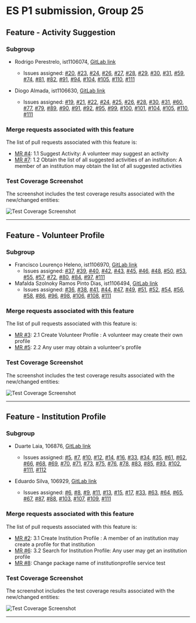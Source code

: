 # ES P1 submission, Group 25

## Feature - Activity Suggestion

### Subgroup
- Rodrigo Perestrelo, ist1106074, [GitLab link](https://gitlab.rnl.tecnico.ulisboa.pt/ist1106074)  
  + Issues assigned: [#20](https://gitlab.rnl.tecnico.ulisboa.pt/es/issues/20), [#23](https://gitlab.rnl.tecnico.ulisboa.pt/es/issues/23), [#24](https://gitlab.rnl.tecnico.ulisboa.pt/es/issues/24), [#26](https://gitlab.rnl.tecnico.ulisboa.pt/es/issues/26), [#27](https://gitlab.rnl.tecnico.ulisboa.pt/es/issues/27), [#28](https://gitlab.rnl.tecnico.ulisboa.pt/es/issues/28), [#29](https://gitlab.rnl.tecnico.ulisboa.pt/es/issues/29), [#30](https://gitlab.rnl.tecnico.ulisboa.pt/es/issues/30), [#31](https://gitlab.rnl.tecnico.ulisboa.pt/es/issues/31), [#59](https://gitlab.rnl.tecnico.ulisboa.pt/es/issues/59), [#74](https://gitlab.rnl.tecnico.ulisboa.pt/es/issues/74), [#81](https://gitlab.rnl.tecnico.ulisboa.pt/es/issues/81), [#82](https://gitlab.rnl.tecnico.ulisboa.pt/es/issues/82), [#91](https://gitlab.rnl.tecnico.ulisboa.pt/es/issues/91), [#94](https://gitlab.rnl.tecnico.ulisboa.pt/es/issues/94), [#104](https://gitlab.rnl.tecnico.ulisboa.pt/es/issues/104), [#105](https://gitlab.rnl.tecnico.ulisboa.pt/es/issues/105), [#110](https://gitlab.rnl.tecnico.ulisboa.pt/es/issues/110), [#111](https://gitlab.rnl.tecnico.ulisboa.pt/es/issues/111)

- Diogo Almada, ist1106630, [GitLab link](https://gitlab.rnl.tecnico.ulisboa.pt/ist1106630)  
  + Issues assigned: [#19](https://gitlab.rnl.tecnico.ulisboa.pt/es/issues/19), [#21](https://gitlab.rnl.tecnico.ulisboa.pt/es/issues/21), [#22](https://gitlab.rnl.tecnico.ulisboa.pt/es/issues/22), [#24](https://gitlab.rnl.tecnico.ulisboa.pt/es/issues/24), [#25](https://gitlab.rnl.tecnico.ulisboa.pt/es/issues/25), [#26](https://gitlab.rnl.tecnico.ulisboa.pt/es/issues/26), [#28](https://gitlab.rnl.tecnico.ulisboa.pt/es/issues/28), [#30](https://gitlab.rnl.tecnico.ulisboa.pt/es/issues/30), [#31](https://gitlab.rnl.tecnico.ulisboa.pt/es/issues/31), [#60](https://gitlab.rnl.tecnico.ulisboa.pt/es/issues/60), [#77](https://gitlab.rnl.tecnico.ulisboa.pt/es/issues/77), [#79](https://gitlab.rnl.tecnico.ulisboa.pt/es/issues/79), [#89](https://gitlab.rnl.tecnico.ulisboa.pt/es/issues/89), [#90](https://gitlab.rnl.tecnico.ulisboa.pt/es/issues/90), [#91](https://gitlab.rnl.tecnico.ulisboa.pt/es/issues/91), [#92](https://gitlab.rnl.tecnico.ulisboa.pt/es/issues/92), [#95](https://gitlab.rnl.tecnico.ulisboa.pt/es/issues/95), [#99](https://gitlab.rnl.tecnico.ulisboa.pt/es/issues/99), [#100](https://gitlab.rnl.tecnico.ulisboa.pt/es/issues/100), [#101](https://gitlab.rnl.tecnico.ulisboa.pt/es/issues/101), [#104](https://gitlab.rnl.tecnico.ulisboa.pt/es/issues/104), [#105](https://gitlab.rnl.tecnico.ulisboa.pt/es/issues/105), [#110](https://gitlab.rnl.tecnico.ulisboa.pt/es/issues/110), [#111](https://gitlab.rnl.tecnico.ulisboa.pt/es/issues/111)

 
### Merge requests associated with this feature

The list of pull requests associated with this feature is:

 - [MR #4](https://gitlab.rnl.tecnico.ulisboa.pt/es/es25-25/-/merge_requests/4): 1.1 Suggest Activity: A volunteer may suggest an activity
 - [MR #7](https://gitlab.rnl.tecnico.ulisboa.pt/es/es25-25/-/merge_requests/7): 1.2 Obtain the list of all suggested activities of an institution: A member of an institution may obtain the list of all suggested activities

### Test Coverage Screenshot

The screenshot includes the test coverage results associated with the new/changed entities:

![Test Coverage Screenshot](https://gitlab.rnl.tecnico.ulisboa.pt/es/es25-25/-/raw/markdown/markdown/coverage-activity-suggestion.png)

---

## Feature - Volunteer Profile

### Subgroup
 - Francisco Lourenço Heleno, ist1106970, [GitLab link](https://gitlab.rnl.tecnico.ulisboa.pt/ist1106970)
   + Issues assigned: [#37](https://gitlab.rnl.tecnico.ulisboa.pt/es/es25-25/-/issues/37), [#39](https://gitlab.rnl.tecnico.ulisboa.pt/es/es25-25/-/issues/39), [#40](https://gitlab.rnl.tecnico.ulisboa.pt/es/es25-25/-/issues/40), [#42](https://gitlab.rnl.tecnico.ulisboa.pt/es/es25-25/-/issues/42), [#43](https://gitlab.rnl.tecnico.ulisboa.pt/es/es25-25/-/issues/43), [#45](https://gitlab.rnl.tecnico.ulisboa.pt/es/es25-25/-/issues/45), [#46](https://gitlab.rnl.tecnico.ulisboa.pt/es/es25-25/-/issues/46), [#48](https://gitlab.rnl.tecnico.ulisboa.pt/es/es25-25/-/issues/48), [#50](https://gitlab.rnl.tecnico.ulisboa.pt/es/es25-25/-/issues/50), [#53](https://gitlab.rnl.tecnico.ulisboa.pt/es/es25-25/-/issues/53), [#55](https://gitlab.rnl.tecnico.ulisboa.pt/es/es25-25/-/issues/55), [#57](https://gitlab.rnl.tecnico.ulisboa.pt/es/es25-25/-/issues/57), [#72](https://gitlab.rnl.tecnico.ulisboa.pt/es/es25-25/-/issues/72), [#80](https://gitlab.rnl.tecnico.ulisboa.pt/es/es25-25/-/issues/80), [#84](https://gitlab.rnl.tecnico.ulisboa.pt/es/es25-25/-/issues/84), [#97](https://gitlab.rnl.tecnico.ulisboa.pt/es/es25-25/-/issues/97), [#111](https://gitlab.rnl.tecnico.ulisboa.pt/es/es25-25/-/issues/111)
 - Mafalda Szolnoky Ramos Pinto Dias, ist1106494, [GitLab link](https://gitlab.rnl.tecnico.ulisboa.pt/ist1106494)
   + Issues assigned: [#36](https://gitlab.rnl.tecnico.ulisboa.pt/es/es25-25/-/issues/36), [#38](https://gitlab.rnl.tecnico.ulisboa.pt/es/es25-25/-/issues/38), [#41](https://gitlab.rnl.tecnico.ulisboa.pt/es/es25-25/-/issues/41), [#44](https://gitlab.rnl.tecnico.ulisboa.pt/es/es25-25/-/issues/44), [#47](https://gitlab.rnl.tecnico.ulisboa.pt/es/es25-25/-/issues/47), [#49](https://gitlab.rnl.tecnico.ulisboa.pt/es/es25-25/-/issues/49), [#51](https://gitlab.rnl.tecnico.ulisboa.pt/es/es25-25/-/issues/51), [#52](https://gitlab.rnl.tecnico.ulisboa.pt/es/es25-25/-/issues/52), [#54](https://gitlab.rnl.tecnico.ulisboa.pt/es/es25-25/-/issues/54), [#56](https://gitlab.rnl.tecnico.ulisboa.pt/es/es25-25/-/issues/56), [#58](https://gitlab.rnl.tecnico.ulisboa.pt/es/es25-25/-/issues/58), [#86](https://gitlab.rnl.tecnico.ulisboa.pt/es/es25-25/-/issues/86), [#96](https://gitlab.rnl.tecnico.ulisboa.pt/es/es25-25/-/issues/96), [#98](https://gitlab.rnl.tecnico.ulisboa.pt/es/es25-25/-/issues/98), [#106](https://gitlab.rnl.tecnico.ulisboa.pt/es/es25-25/-/issues/106), [#108](https://gitlab.rnl.tecnico.ulisboa.pt/es/es25-25/-/issues/108), [#111](https://gitlab.rnl.tecnico.ulisboa.pt/es/es25-25/-/issues/111)

### Merge requests associated with this feature

The list of pull requests associated with this feature is:

 - [MR #3](https://gitlab.rnl.tecnico.ulisboa.pt/es/es25-25/-/merge_requests/3): 2.1 Create Volunteer Profile : A volunteer may create their own profile
 - [MR #5](https://gitlab.rnl.tecnico.ulisboa.pt/es/es25-25/-/merge_requests/5): 2.2 Any user may obtain a volunteer's profile

### Test Coverage Screenshot

The screenshot includes the test coverage results associated with the new/changed entities:

![Test Coverage Screenshot](https://gitlab.rnl.tecnico.ulisboa.pt/es/es25-25/-/raw/markdown/markdown/coverage-volunteer-profile.png)

---

## Feature - Institution Profile

### Subgroup
 - Duarte Laia, 106876, [GitLab link](https://gitlab.rnl.tecnico.ulisboa.pt/ist1106876)
   + Issues assigned: [#5](https://gitlab.rnl.tecnico.ulisboa.pt/es/es25-25/-/issues/5), [#7](https://gitlab.rnl.tecnico.ulisboa.pt/es/es25-25/-/issues/7), [#10](https://gitlab.rnl.tecnico.ulisboa.pt/es/es25-25/-/issues/10), [#12](https://gitlab.rnl.tecnico.ulisboa.pt/es/es25-25/-/issues/12), [#14](https://gitlab.rnl.tecnico.ulisboa.pt/es/es25-25/-/issues/14), [#16](https://gitlab.rnl.tecnico.ulisboa.pt/es/es25-25/-/issues/16), [#33](https://gitlab.rnl.tecnico.ulisboa.pt/es/es25-25/-/issues/33), [#34](https://gitlab.rnl.tecnico.ulisboa.pt/es/es25-25/-/issues/34), [#35](https://gitlab.rnl.tecnico.ulisboa.pt/es/es25-25/-/issues/35), [#61](https://gitlab.rnl.tecnico.ulisboa.pt/es/es25-25/-/issues/61), [#62](https://gitlab.rnl.tecnico.ulisboa.pt/es/es25-25/-/issues/62), [#66](https://gitlab.rnl.tecnico.ulisboa.pt/es/es25-25/-/issues/66), [#68](https://gitlab.rnl.tecnico.ulisboa.pt/es/es25-25/-/issues/68), [#69](https://gitlab.rnl.tecnico.ulisboa.pt/es/es25-25/-/issues/69), [#70](https://gitlab.rnl.tecnico.ulisboa.pt/es/es25-25/-/issues/70), [#71](https://gitlab.rnl.tecnico.ulisboa.pt/es/es25-25/-/issues/71), [#73](https://gitlab.rnl.tecnico.ulisboa.pt/es/es25-25/-/issues/73), [#75](https://gitlab.rnl.tecnico.ulisboa.pt/es/es25-25/-/issues/75), [#76](https://gitlab.rnl.tecnico.ulisboa.pt/es/es25-25/-/issues/76), [#78](https://gitlab.rnl.tecnico.ulisboa.pt/es/es25-25/-/issues/78), [#83](https://gitlab.rnl.tecnico.ulisboa.pt/es/es25-25/-/issues/83), [#85](https://gitlab.rnl.tecnico.ulisboa.pt/es/es25-25/-/issues/85), [#93](https://gitlab.rnl.tecnico.ulisboa.pt/es/es25-25/-/issues/93), [#102](https://gitlab.rnl.tecnico.ulisboa.pt/es/es25-25/-/issues/102), [#111](https://gitlab.rnl.tecnico.ulisboa.pt/es/issues/111), [#112](https://gitlab.rnl.tecnico.ulisboa.pt/es/issues/112)

 - Eduardo Silva, 106929, [GitLab link](https://gitlab.rnl.tecnico.ulisboa.pt/ist1106929)
   + Issues assigned: [#6](https://gitlab.rnl.tecnico.ulisboa.pt/es/es25-25/-/issues/6), [#8](https://gitlab.rnl.tecnico.ulisboa.pt/es/es25-25/-/issues/8), [#9](https://gitlab.rnl.tecnico.ulisboa.pt/es/es25-25/-/issues/9), [#11](https://gitlab.rnl.tecnico.ulisboa.pt/es/es25-25/-/issues/11), [#13](https://gitlab.rnl.tecnico.ulisboa.pt/es/es25-25/-/issues/13), [#15](https://gitlab.rnl.tecnico.ulisboa.pt/es/es25-25/-/issues/15), [#17](https://gitlab.rnl.tecnico.ulisboa.pt/es/es25-25/-/issues/17), [#33](https://gitlab.rnl.tecnico.ulisboa.pt/es/es25-25/-/issues/33), [#63](https://gitlab.rnl.tecnico.ulisboa.pt/es/es25-25/-/issues/63), [#64](https://gitlab.rnl.tecnico.ulisboa.pt/es/es25-25/-/issues/64), [#65](https://gitlab.rnl.tecnico.ulisboa.pt/es/es25-25/-/issues/65), [#67](https://gitlab.rnl.tecnico.ulisboa.pt/es/es25-25/-/issues/67), [#87](https://gitlab.rnl.tecnico.ulisboa.pt/es/es25-25/-/issues/87), [#88](https://gitlab.rnl.tecnico.ulisboa.pt/es/es25-25/-/issues/88), [#103](https://gitlab.rnl.tecnico.ulisboa.pt/es/es25-25/-/issues/103), [#107](https://gitlab.rnl.tecnico.ulisboa.pt/es/es25-25/-/issues/107), [#109](https://gitlab.rnl.tecnico.ulisboa.pt/es/es25-25/-/issues/109), [#111](https://gitlab.rnl.tecnico.ulisboa.pt/es/issues/111)

 
### Merge requests associated with this feature

The list of pull requests associated with this feature is:

 - [MR #2](https://gitlab.rnl.tecnico.ulisboa.pt/es/es25-25/-/merge_requests/2): 3.1 Create Institution Profile : A member of an institution may create a profile for that institution
 - [MR #6](https://gitlab.rnl.tecnico.ulisboa.pt/es/es25-25/-/merge_requests/6): 3.2 Search for Institution Profile: Any user may get an institution profile
 - [MR #8](https://gitlab.rnl.tecnico.ulisboa.pt/es/es25-25/-/merge_requests/8): Change package name of institutionprofile service test

### Test Coverage Screenshot

The screenshot includes the test coverage results associated with the new/changed entities:

![Test Coverage Screenshot](https://gitlab.rnl.tecnico.ulisboa.pt/es/es25-25/-/raw/markdown/markdown/coverage-institution-profile.png)

---